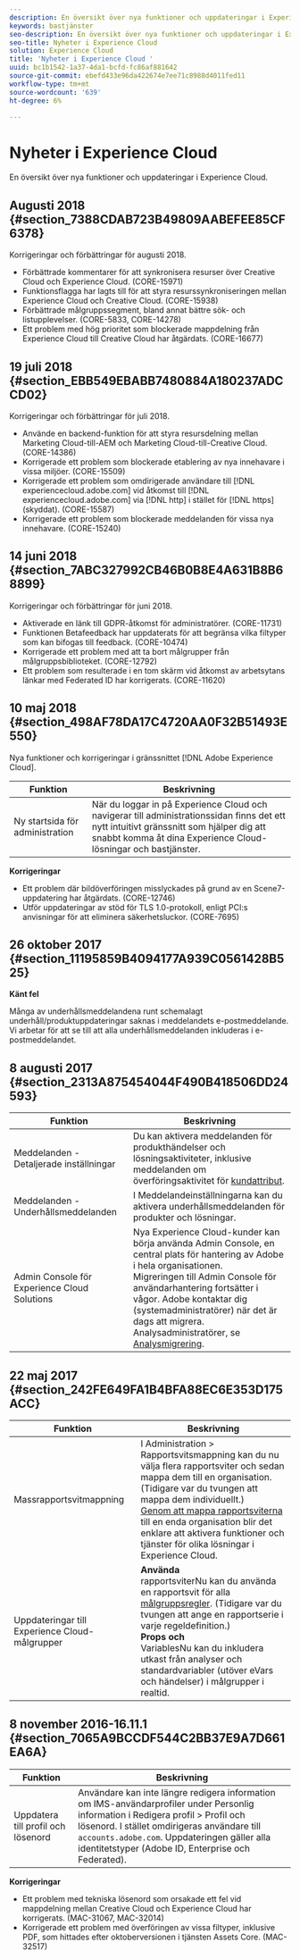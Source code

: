```yaml
---
description: En översikt över nya funktioner och uppdateringar i Experience Cloud.
keywords: bastjänster
seo-description: En översikt över nya funktioner och uppdateringar i Experience Cloud.
seo-title: Nyheter i Experience Cloud
solution: Experience Cloud
title: 'Nyheter i Experience Cloud '
uuid: bc1b1542-1a37-4da1-bcfd-fc86af881642
source-git-commit: ebefd433e96da422674e7ee71c8988d4011fed11
workflow-type: tm+mt
source-wordcount: '639'
ht-degree: 6%

---
```



# Nyheter i Experience Cloud

En översikt över nya funktioner och uppdateringar i Experience Cloud.

## Augusti 2018 {#section_7388CDAB723B49809AABEFEE85CF6378}

Korrigeringar och förbättringar för augusti 2018.

* Förbättrade kommentarer för att synkronisera resurser över Creative Cloud och Experience Cloud. (CORE-15971)
* Funktionsflagga har lagts till för att styra resurssynkroniseringen mellan Experience Cloud och Creative Cloud. (CORE-15938)
* Förbättrade målgruppssegment, bland annat bättre sök- och listupplevelser. (CORE-5833, CORE-14278)
* Ett problem med hög prioritet som blockerade mappdelning från Experience Cloud till Creative Cloud har åtgärdats. (CORE-16677)

## 19 juli 2018 {#section_EBB549EBABB7480884A180237ADCCD02}

Korrigeringar och förbättringar för juli 2018.

* Använde en backend-funktion för att styra resursdelning mellan Marketing Cloud-till-AEM och Marketing Cloud-till-Creative Cloud. (CORE-14386)
* Korrigerade ett problem som blockerade etablering av nya innehavare i vissa miljöer. (CORE-15509)
* Korrigerade ett problem som omdirigerade användare till [!DNL experiencecloud.adobe.com] vid åtkomst till [!DNL experiencecloud.adobe.com] via [!DNL http] i stället för [!DNL https] (skyddat). (CORE-15587)
* Korrigerade ett problem som blockerade meddelanden för vissa nya innehavare. (CORE-15240)

## 14 juni 2018 {#section_7ABC327992CB46B0B8E4A631B8B68899}

Korrigeringar och förbättringar för juni 2018.

* Aktiverade en länk till GDPR-åtkomst för administratörer. (CORE-11731)
* Funktionen Betafeedback har uppdaterats för att begränsa vilka filtyper som kan bifogas till feedback. (CORE-10474)
* Korrigerade ett problem med att ta bort målgrupper från målgruppsbiblioteket. (CORE-12792)
* Ett problem som resulterade i en tom skärm vid åtkomst av arbetsytans länkar med Federated ID har korrigerats. (CORE-11620)

## 10 maj 2018 {#section_498AF78DA17C4720AA0F32B51493E550}

Nya funktioner och korrigeringar i gränssnittet [!DNL Adobe Experience Cloud].

| Funktion | Beskrivning |
|--- |--- |
| Ny startsida för administration | När du loggar in på Experience Cloud och navigerar till administrationssidan finns det ett nytt intuitivt gränssnitt som hjälper dig att snabbt komma åt dina Experience Cloud-lösningar och bastjänster. |

**Korrigeringar**

* Ett problem där bildöverföringen misslyckades på grund av en Scene7-uppdatering har åtgärdats. (CORE-12746)
* Utför uppdateringar av stöd för TLS 1.0-protokoll, enligt PCI:s anvisningar för att eliminera säkerhetsluckor. (CORE-7695)

## 26 oktober 2017 {#section_11195859B4094177A939C0561428B525}

**Känt fel**

Många av underhållsmeddelandena runt schemalagt underhåll/produktuppdateringar saknas i meddelandets e-postmeddelande. Vi arbetar för att se till att alla underhållsmeddelanden inkluderas i e-postmeddelandet.

## 8 augusti 2017 {#section_2313A875454044F490B418506DD24593}

| Funktion | Beskrivning |
|--- |--- |
| Meddelanden - Detaljerade inställningar | Du kan aktivera meddelanden för produkthändelser och lösningsaktiviteter, inklusive meddelanden om överföringsaktivitet för [kundattribut](attributes.md). |
| Meddelanden - Underhållsmeddelanden | I Meddelandeinställningarna kan du aktivera underhållsmeddelanden för produkter och lösningar. |
| Admin Console för Experience Cloud Solutions | Nya Experience Cloud-kunder kan börja använda Admin Console, en central plats för hantering av Adobe i hela organisationen.<br>Migreringen till Admin Console för användarhantering fortsätter i vågor. Adobe kontaktar dig (systemadministratörer) när det är dags att migrera.<br>Analysadministratörer, se   [Analysmigrering](https://experienceleague.adobe.com/docs/analytics/admin/user-product-management/user-management/migrate-users/c-migration-tool.html?lang=en). |

## 22 maj 2017 {#section_242FE649FA1B4BFA88EC6E353D175ACC}

| Funktion | Beskrivning |
|--- |--- |
| Massrapportsvitmappning | I Administration > Rapportsvitsmappning kan du nu välja flera rapportsviter och sedan mappa dem till en organisation. (Tidigare var du tvungen att mappa dem individuellt.)  <br>[Genom att mappa rapportsviterna ](core-services.md) till en enda organisation blir det enklare att aktivera funktioner och tjänster för olika lösningar i Experience Cloud. |
| Uppdateringar till Experience Cloud-målgrupper | **Använda**<br> rapportsviterNu kan du använda en rapportsvit för alla  [målgruppsregler](t-audience-create.md). (Tidigare var du tvungen att ange en rapportserie i varje regeldefinition.) <br>**Props och**<br> VariablesNu kan du inkludera utkast från analyser och standardvariabler (utöver eVars och händelser) i målgrupper i realtid. |

## 8 november 2016-16.11.1 {#section_7065A9BCCDF544C2BB37E9A7D661EA6A}

| Funktion | Beskrivning |
|--- |--- |
| Uppdatera till profil och lösenord | Användare kan inte längre redigera information om IMS-användarprofiler under Personlig information i Redigera profil > Profil och lösenord. I stället omdirigeras användare till `accounts.adobe.com`. Uppdateringen gäller alla identitetstyper (Adobe ID, Enterprise och Federated). |

**Korrigeringar**

* Ett problem med tekniska lösenord som orsakade ett fel vid mappdelning mellan Creative Cloud och Experience Cloud har korrigerats. (MAC-31067, MAC-32014)
* Korrigerade ett problem med överföringen av vissa filtyper, inklusive PDF, som hittades efter oktoberversionen i tjänsten Assets Core. (MAC-32517)

